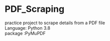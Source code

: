 # PDF_Scraping
practice project to scrape details from a PDF file <br>
Language: Python 3.8
<br>
package :PyMuPDF
